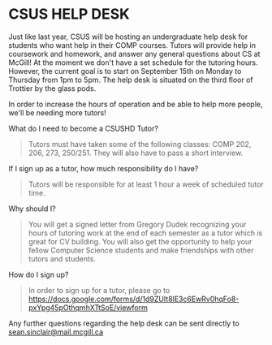 # CSUS HELP DESK

Just like last year, CSUS will be hosting an undergraduate help desk for students who want help in their COMP courses.  Tutors will provide help in coursework and homework, and answer any general questions about CS at McGill!  At the moment we don't have a set schedule for the tutoring hours.  However, the current goal is to start on September 15th on Monday to Thursday from 1pm to 5pm.  The help desk is situated on the third floor of Trottier by the glass pods.

In order to increase the hours of operation and be able to help more people, we'll be needing more tutors! 

What do I need to become a CSUSHD Tutor?
> Tutors must have taken some of the following classes: COMP 202, 206, 273, 250/251.  They will also have to pass a short interview.

If I sign up as a tutor, how much responsibility do I have? 
> Tutors will be responsible for at least 1 hour a week of scheduled tutor time.

Why should I?
> You will get a signed letter from Gregory Dudek recognizing your hours of tutoring work at the end of each semester as a tutor which is great for CV building.  You will also get the opportunity to help your fellow Computer Science students and make friendships with other tutors and students.

How do I sign up?
> In order to sign up for a tutor, please go to https://docs.google.com/forms/d/1d9ZUIt8lE3c6EwRv0hqFo8-pxYpg45pOthqmhXTtSoE/viewform

Any further questions regarding the help desk can be sent directly to sean.sinclair@mail.mcgill.ca

